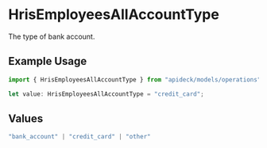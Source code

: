 # HrisEmployeesAllAccountType

The type of bank account.

## Example Usage

```typescript
import { HrisEmployeesAllAccountType } from "apideck/models/operations";

let value: HrisEmployeesAllAccountType = "credit_card";
```

## Values

```typescript
"bank_account" | "credit_card" | "other"
```
